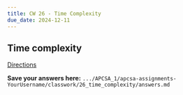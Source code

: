 ```yaml
---
title: CW 26 - Time Complexity
due_date: 2024-12-11
---
```


## Time complexity 

[Directions](https://github.com/novillo-cs/apcsa_material/tree/main/classwork/26_time_complexity)

**Save your answers here:** `.../APCSA_1/apcsa-assignments-YourUsername/classwork/26_time_complexity/answers.md`
